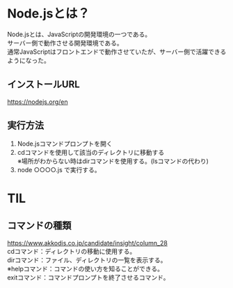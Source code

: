# Node.jsとは？
Node.jsとは、JavaScriptの開発環境の一つである。<br>
サーバー側で動作させる開発環境である。<br>
通常JavaScriptはフロントエンドで動作させていたが、サーバー側で活躍できるようになった。

## インストールURL
https://nodejs.org/en

## 実行方法
1. Node.jsコマンドプロンプトを開く
2. cdコマンドを使用して該当のディレクトリに移動する<br>
※場所がわからない時はdirコマンドを使用する。(lsコマンドの代わり)
3. node ○○○○.js で実行する。

# TIL
## コマンドの種類
https://www.akkodis.co.jp/candidate/insight/column_28<br>
cdコマンド：ディレクトリの移動に使用する。<br>
dirコマンド：ファイル、ディレクトリの一覧を表示する。<br>
※helpコマンド：コマンドの使い方を知ることができる。<br>
exitコマンド：コマンドプロンプトを終了させるコマンド。